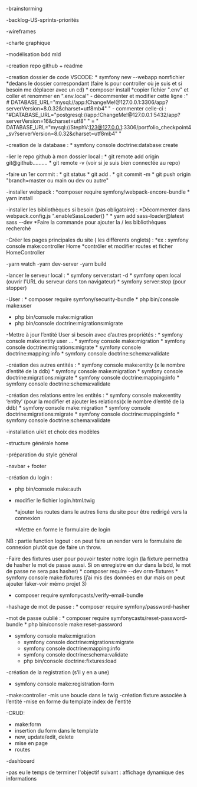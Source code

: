 -brainstorming

-backlog-US-sprints-priorités

-wireframes

-charte graphique

-modélisation bdd mld

-creation repo github + readme

-creation dossier de code VSCODE:
	* symfony new --webapp nomfichier
	*dedans le dossier correspondant (faire ls pour controller où je suis et si besoin me déplacer avec un cd)
	* composer install
	*copier fichier ".env" et coller et renommer en ".env.local"
	 	- décommenter et modifier cette ligne :" # DATABASE_URL="mysql://app:!ChangeMe!@127.0.0.1:3306/app?serverVersion=8.0.32&charset=utf8mb4" "
		- commenter celle-ci : "#DATABASE_URL="postgresql://app:!ChangeMe!@127.0.0.1:5432/app?serverVersion=16&charset=utf8" "
		= " DATABASE_URL="mysql://StephV:123@127.0.0.1:3306/portfolio_checkpoint4_sv?serverVersion=8.0.32&charset=utf8mb4" "

-creation de la database :
	* symfony console doctrine:database:create

-lier le repo github à mon dossier local :
	* git remote add origin git@github..........
	* git remote -v (voir si je suis bien connectée au repo)

-faire un 1er commit :
	* git status
	* git add .
	* git commit -m
	* git push origin "branch=master ou main ou dev ou autre"

-installer webpack :
	*composer require symfony/webpack-encore-bundle
	* yarn install

-installer les bibliothèques si besoin (pas obligatoire) :
	*Décommenter dans webpack.config.js ".enableSassLoader() "
	* yarn add sass-loader@latest sass --dev
	*Faire la commande pour ajouter la / les bibliothèques recherché

-Créer les pages principales du site ( les différents onglets) :
	*ex : symfony console make:controller Home
	*contrôler et modifier routes et ficher HomeController 

-yarn watch
-yarn dev-server
-yarn build

-lancer le serveur local :
	* symfony server:start -d
	* symfony open:local (ouvrir l'URL du serveur dans ton navigateur)
	* symfony server:stop (pour stopper)

-User : 
	* composer require symfony/security-bundle
	* php bin/console make:user

* php bin/console make:migration
* php bin/console doctrine:migrations:migrate

-Mettre à jour l’entité User si besoin avec d’autres propriétés : 
	* symfony console make:entity user
		...
	* symfony console make:migration
	* symfony console doctrine:migrations:migrate
	* symfony console doctrine:mapping:info
	* symfony console doctrine:schema:validate

-création des autres entités :
	* symfony console make:entity (x le nombre d’entité de la ddb)
	* symfony console make:migration
	* symfony console doctrine:migrations:migrate
	* symfony console doctrine:mapping:info
	* symfony console doctrine:schema:validate

-création des relations entre les entités :
	* symfony console make:entity ‘entity’ (pour la modifier et ajouter les relations)(x le nombre 	d’entité de la ddb)
	* symfony console make:migration
	* symfony console doctrine:migrations:migrate
	* symfony console doctrine:mapping:info
	* symfony console doctrine:schema:validate

-installation uikit et choix des modèles

-structure générale home

-préparation du style général

-navbar + footer

-création du login :
* php bin/console make:auth

* modifier le fichier login.html.twig

	*ajouter les routes dans le autres liens du site pour être redirigé vers la connexion

	*Mettre en forme le formulaire de login

NB : partie function logout : on peut faire un render vers le formulaire de connexion plutôt que de faire un throw.

-Faire des fixtures user pour pouvoir tester notre login (la fixture permettra de hasher le mot de passe aussi. Si on enregistre en dur dans la bdd, le mot de passe ne sera pas hasher)
	* composer require --dev orm-fixtures
	* symfony console make:fixtures
(j’ai mis des données en dur mais on peut ajouter faker-voir mémo projet 3)

-  composer require symfonycasts/verify-email-bundle

-hashage de mot de passe :
	* composer require symfony/password-hasher

-mot de passe oublié : 
	* composer require symfonycasts/reset-password-bundle
	* php bin/console make:reset-password

* symfony console make:migration
	* symfony console doctrine:migrations:migrate
	* symfony console doctrine:mapping:info
	* symfony console doctrine:schema:validate
	* php bin/console doctrine:fixtures:load

-création de la registration (s’il y en a une)
* symfony console make:registration-form

-make:controller
-mis une boucle dans le twig
-création fixture associée à l’entité
-mise en forme du template index de l'entité

-CRUD:
- make:form
- insertion du form dans le template
- new, update/edit, delete
- mise en page
- routes

-dashboard

-pas eu le temps de terminer l'objectif suivant : affichage dynamique des informations 
